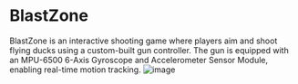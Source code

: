 # BlastZone
BlastZone is an interactive shooting game where players aim and shoot flying ducks using a custom-built gun controller. The gun is equipped with an MPU-6500 6-Axis Gyroscope and Accelerometer Sensor Module, enabling real-time motion tracking. 
![image](https://github.com/user-attachments/assets/5d21c67b-e10f-44b3-87b5-ec1c6c017ee4)
